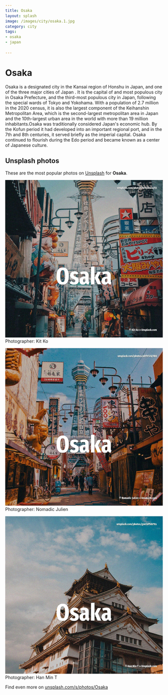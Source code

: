 ```yaml
---
title: Osaka
layout: splash
image: /images/city/osaka.1.jpg
category: city
tags:
- osaka
- japan

---
```

# Osaka

Osaka  is a designated city in the Kansai region of Honshu in Japan, and one of the three major  cities of Japan . It is the capital of and most populous city in Osaka Prefecture, and the third-most populous city  in Japan, following the special wards of Tokyo and Yokohama. With a population of 2.7 million in the 2020 census, it is also the largest component of the  Keihanshin Metropolitan Area, which is the second-largest metropolitan area in Japan and the  10th-largest urban area in the world with more than 19 million inhabitants.Osaka was traditionally  considered Japan's economic hub. By the Kofun period  it had developed into an important regional port, and in the 7th and 8th  centuries, it served briefly as the imperial capital. Osaka continued to flourish during the Edo period  and became known as a center of Japanese culture. 

 
## Unsplash photos
These are the most popular photos on [Unsplash](https://unsplash.com) for **Osaka**.
 
![Osaka](/images/city/osaka.1.jpg)
Photographer:  Kit Ko
 
![Osaka](/images/city/osaka.2.jpg)
Photographer:  Nomadic Julien
 
![Osaka](/images/city/osaka.3.jpg)
Photographer:  Han Min T
 
Find even more on [unsplash.com/s/photos/Osaka](https://unsplash.com/s/photos/Osaka)
 
